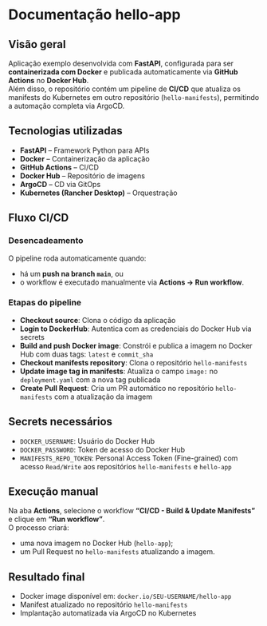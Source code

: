 # Documentação hello-app

## Visão geral

Aplicação exemplo desenvolvida com **FastAPI**, configurada para ser **containerizada com Docker** e publicada automaticamente via **GitHub Actions** no **Docker Hub**.  
Além disso, o repositório contém um pipeline de **CI/CD** que atualiza os manifests do Kubernetes em outro repositório (`hello-manifests`), permitindo a automação completa via ArgoCD.

## Tecnologias utilizadas

- **FastAPI** – Framework Python para APIs
- **Docker** – Containerização da aplicação
- **GitHub Actions** – CI/CD
- **Docker Hub** – Repositório de imagens
- **ArgoCD** – CD via GitOps
- **Kubernetes (Rancher Desktop)** – Orquestração

## Fluxo CI/CD

### Desencadeamento

O pipeline roda automaticamente quando:

- há um **push na branch `main`**, ou
- o workflow é executado manualmente via **Actions → Run workflow**.

### Etapas do pipeline

- **Checkout source**:  Clona o código da aplicação
- **Login to DockerHub**:  Autentica com as credenciais do Docker Hub via secrets
- **Build and push Docker image**:  Constrói e publica a imagem no Docker Hub com duas tags: `latest` e `commit_sha`
- **Checkout manifests repository**:  Clona o repositório `hello-manifests`
- **Update image tag in manifests**:  Atualiza o campo `image:` no `deployment.yaml` com a nova tag publicada
- **Create Pull Request**:  Cria um PR automático no repositório `hello-manifests` com a atualização da imagem

## Secrets necessários

- `DOCKER_USERNAME`:  Usuário do Docker Hub
- `DOCKER_PASSWORD`:  Token de acesso do Docker Hub
- `MANIFESTS_REPO_TOKEN`:  Personal Access Token (Fine-grained) com acesso `Read/Write` aos repositórios `hello-manifests` e `hello-app`

## Execução manual

Na aba **Actions**, selecione o workflow **“CI/CD - Build & Update Manifests”** e clique em **“Run workflow”**.  
O processo criará:

- uma nova imagem no Docker Hub (`hello-app`);
- um Pull Request no `hello-manifests` atualizando a imagem.

## Resultado final

- Docker image disponível em: `docker.io/SEU-USERNAME/hello-app`
- Manifest atualizado no repositório `hello-manifests`
- Implantação automatizada via ArgoCD no Kubernetes